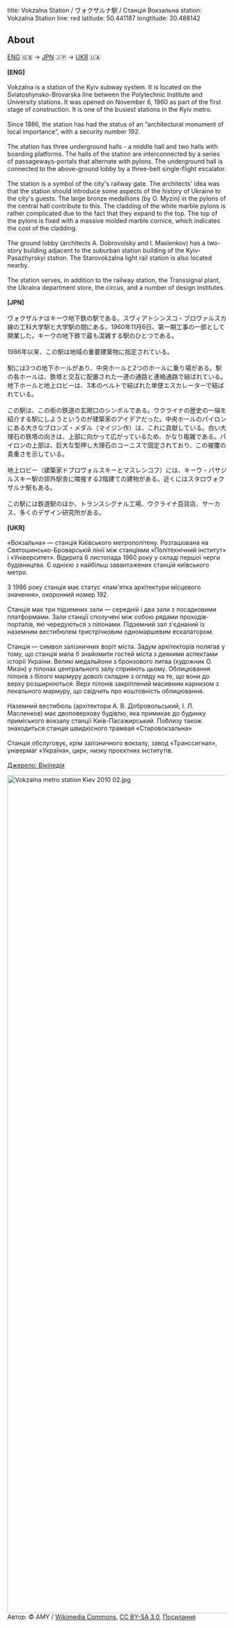title: Vokzalna Station / ヴォクザルナ駅 / Станція Вокзальна
station: Vokzalna Station
line: red
latitude: 50.441187
longtitude: 30.488142

<article>
<h2>About</h2>
<p>
    <a href="#eng-text">ENG</a> 🇬🇧 -> <a href="#jpn-text">JPN</a> 🇯🇵 -> <a href="#ukr-text">UKR</a> 🇺🇦
    <br><br>
    <b id="eng-text">[ENG]</b>
    <br><br>
    Vokzalna is a station of the Kyiv subway system. It is located on the Sviatoshynsko-Brovarska line between the Polytechnic Institute and University stations. It was opened on November 6, 1960 as part of the first stage of construction. It is one of the busiest stations in the Kyiv metro.
    <br><br>
    Since 1986, the station has had the status of an “architectural monument of local importance”, with a security number 192.
    <br><br>
    The station has three underground halls - a middle hall and two halls with boarding platforms. The halls of the station are interconnected by a series of passageways-portals that alternate with pylons. The underground hall is connected to the above-ground lobby by a three-belt single-flight escalator.
    <br><br>
    The station is a symbol of the city's railway gate. The architects' idea was that the station should introduce some aspects of the history of Ukraine to the city's guests. The large bronze medallions (by O. Myzin) in the pylons of the central hall contribute to this. The cladding of the white marble pylons is rather complicated due to the fact that they expand to the top. The top of the pylons is fixed with a massive molded marble cornice, which indicates the cost of the cladding.
    <br><br>
    The ground lobby (architects A. Dobrovolsky and I. Maslenkov) has a two-story building adjacent to the suburban station building of the Kyiv-Pasazhyrskyi station. The Starovokzalna light rail station is also located nearby.
    <br><br>
    The station serves, in addition to the railway station, the Transsignal plant, the Ukraina department store, the circus, and a number of design institutes.
    <br><br>
    <b id="jpn-text">[JPN]</b>
    <br><br>
    ヴォクザルナはキーウ地下鉄の駅である。スヴィアトシンスコ・ブロヴァルスカ線の工科大学駅と大学駅の間にある。1960年11月6日、第一期工事の一部として開業した。キーウの地下鉄で最も混雑する駅のひとつである。
    <br><br>
    1986年以来、この駅は地域の重要建築物に指定されている。
    <br><br>
    駅には3つの地下ホールがあり、中央ホールと2つのホールに乗り場がある。駅の各ホールは、鉄塔と交互に配置された一連の通路と連絡通路で結ばれている。地下ホールと地上ロビーは、3本のベルトで結ばれた単便エスカレーターで結ばれている。
    <br><br>
    この駅は、この街の鉄道の玄関口のシンボルである。ウクライナの歴史の一端を紹介する駅にしようというのが建築家のアイデアだった。中央ホールのパイロンにある大きなブロンズ・メダル（マイジン作）は、これに貢献している。白い大理石の鉄塔の向きは、上部に向かって広がっているため、かなり複雑である。パイロンの上部は、巨大な型押し大理石のコーニスで固定されており、この被覆の貴重さを示している。
    <br><br>
    地上ロビー（建築家ドブロヴォルスキーとマスレンコフ）には、キーウ・パサジルスキー駅の郊外駅舎に隣接する2階建ての建物がある。近くにはスタロヴォクザルナ駅もある。
    <br><br>
    この駅には鉄道駅のほか、トランスシグナル工場、ウクライナ百貨店、サーカス、多くのデザイン研究所がある。
    <br><br>
    <b id="ukr-text">[UKR]</b>
    <br><br>
    «Вокза́льна» — станція Київського метрополітену. Розташована на Святошинсько-Броварській лінії між станціями «Політехнічний інститут» і «Університет». Відкрита 6 листопада 1960 року у складі першої черги будівництва. Є однією з найбільш завантажених станцій київського метро.
    <br><br>
    З 1986 року станція має статус «пам'ятка архітектури місцевого значення», охоронний номер 192.
    <br><br>
    Станція має три підземних зали — середній і два зали з посадковими платформами. Зали станції сполучені між собою рядами проходів-порталів, які чередуються з пілонами. Підземний зал з'єднаний із наземним вестибюлем тристрічковим одномаршевим ескалатором.
    <br><br>
    Станція — символ залізничних воріт міста. Задум архітекторів полягав у тому, що станція мала б знайомити гостей міста з деякими аспектами історії України. Великі медальйони з бронзового литва (художник О. Мизін) у пілонах центрального залу сприяють цьому. Облицювання пілонів з білого мармуру доволі складне з огляду на те, що вони до верху розширюються. Верх пілонів закріплений масивним карнизом з лекального мармуру, що свідчить про коштовність облицювання.
    <br><br>
    Наземний вестибюль (архітектори А. В. Добровольський, І. Л. Масленков) має двоповерхову будівлю, яка примикає до будинку приміського вокзалу станції Київ-Пасажирський. Поблизу також знаходиться станція швидкісного трамвая «Старовокзальна»
    <br><br>
    Станція обслуговує, крім залізничного вокзалу, завод «Транссигнал», універмаг «Україна», цирк, низку проєктних інститутів.
    <br><br>
    <a href="https://uk.wikipedia.org">Джерело: Вікіпедія</a>
</p>
<p><a href="https://commons.wikimedia.org/wiki/File:Vokzalna_metro_station_Kiev_2010_02.jpg#/media/%D0%A4%D0%B0%D0%B9%D0%BB:Vokzalna_metro_station_Kiev_2010_02.jpg"><img src="https://upload.wikimedia.org/wikipedia/commons/0/08/Vokzalna_metro_station_Kiev_2010_02.jpg" alt="Vokzalna metro station Kiev 2010 02.jpg" height="1919" width="2923"></a><br>Автор: © AMY&nbsp;/&nbsp;<a href="//commons.wikimedia.org/wiki/Main_Page" title="Main Page">Wikimedia Commons</a>, <a href="https://creativecommons.org/licenses/by-sa/3.0" title="Creative Commons Attribution-Share Alike 3.0">CC BY-SA 3.0</a>, <a href="https://commons.wikimedia.org/w/index.php?curid=10266772">Посилання</a></p>
</article>
